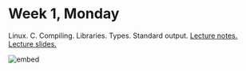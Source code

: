 # Week 1, Monday

Linux. C. Compiling. Libraries. Types. Standard output. [Lecture notes.](http://cdn.cs50.net/2014/fall/lectures/1/m/notes1m/notes1m.html) [Lecture slides.](http://cdn.cs50.net/2014/fall/lectures/1/m/week1m.pdf)

![embed](https://www.youtube.com/embed/oO0jvfSsLCg)